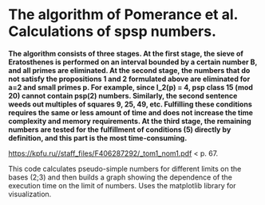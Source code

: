 # The algorithm of Pomerance et al. Calculations of spsp numbers.

**The algorithm consists of three stages. 
At the first stage, the sieve of Eratosthenes is performed on an interval bounded by a certain number B, and all primes are eliminated.
At the second stage, the numbers that do not satisfy the propositions 1 and 2 formulated above are eliminated for a=2 and small primes p. For example, since l_2(p) = 4, psp class 15 (mod 20) cannot contain psp(2) numbers. Similarly, the second sentence weeds out multiples of squares 9, 25, 49, etc. Fulfilling these conditions requires the same or less amount of time and does not increase the time complexity and memory requirements.
At the third stage, the remaining numbers are tested for the fulfillment of conditions (5) directly by definition, and this part is the most time-consuming.**

https://kpfu.ru//staff_files/F406287292/_tom1_nom1.pdf  &lt; p. 67.

This code calculates pseudo-simple numbers for different limits on the bases (2;3) and then builds a graph showing the dependence of the execution time on the limit of numbers. 
Uses the matplotlib library for visualization.
